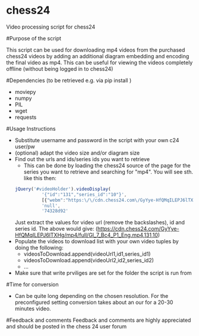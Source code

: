 # chess24
Video processing script for chess24

#Purpose of the script

This script can be used for downloading mp4 videos from the purchased chess24 videos by adding an additional diagram embedding and encoding the final video as mp4. This can be useful for viewing the videos completely offline (without being logged in to chess24)

#Dependencies (to be retrieved e.g. via pip install <package>)
* moviepy
* numpy
* PIL
* wget
* requests

#Usage Instructions
* Substitute username and password in the script with your own c24 user/pw
* (optional) adapt the video size and/or diagram size
* Find out the urls and ids/series ids you want to retrieve
  * This can be done by loading the chess24 source of the page for the series you want to retrieve and searching for "mp4". You will see sth. like this then:
  ```javascript
  jQuery('#videoHolder').videoDisplay(
			'{"id":"131","series_id":"10"}',
			[{"webm":"https:\/\/cdn.chess24.com\/GyYye-HfQMqILEPJ6lTXHg\/webm\/full\/GI_7_Bc4_P1_Eng.webm","mp4":"https:\/\/cdn.chess24.com\/GyYye-HfQMqILEPJ6lTXHg\/mp4\/full\/GI_7_Bc4_P1_Eng.mp4"}],
			'null',
			'74328d92' 
   ````
   Just extract the values for video url (remove the backslashes), id and series id. The above would give:
   (https://cdn.chess24.com/GyYye-HfQMqILEPJ6lTXHg/mp4/full/GI_7_Bc4_P1_Eng.mp4,131,10)
* Populate the videos to download list with your own video tuples by doing the following:
  * videosToDownload.append(videoUrl1,id1,series_id1)
  * videosToDownload.append(videoUrl2,id2,series_id2)
  * ...
* Make sure that write prviliges are set for the folder the script is run from

#Time for conversion
* Can be quite long depending on the chosen resolution. For the preconfigured setting conversion takes about an our for a 20-30 minutes video.

#Feedback and comments
Feedback and comments are highly appreciated and should be posted in the chess 24 user forum
